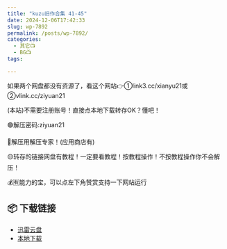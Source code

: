 ```yaml
---
title: "kuzu旧作合集 41-45"
date: 2024-12-06T17:42:33
slug: wp-7892
permalink: /posts/wp-7892/
categories:
  - 其它📺
  - BG📺
tags:

---
```


如果两个网盘都没有资源了，看这个网站👉①link3.cc/xianyu21或②vlink.cc/ziyuan21

(本站)不需要注册账号！直接点本地下载转存OK？懂吧！

🟢解压密码:ziyuan21

🔵解压用解压专家！(应用商店有)

🟡转存的链接网盘有教程！一定要看教程！按教程操作！不按教程操作你不会解压！

💰🈶能力的宝，可以点左下角赞赏支持一下网站运行

## 📦 下载链接
- [迅雷云盘](https://blziyuan21.com/pay-download/7892?key=d3ab50325c&down_id=0)
- [本地下载](https://blziyuan21.com/pay-download/7892?key=d3ab50325c&down_id=1)

